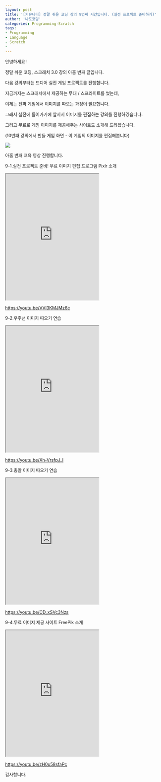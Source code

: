 ```yaml
---
layout: post
title: '[커뮤니티] 정말 쉬운 코딩 강의 9번째 시간입니다. (실전 프로젝트 준비하기)'
author: '나도코딩'
categories: Programming-Scratch
tags:
- Programming
- Language
- Scratch
-
---
```



<script> location.href='https://cafe.naver.com/develoid/855845' ; </script>

<p>안녕하세요 !</p>
<p>정말 쉬운 코딩, 스크래치 3.0 강의 아홉 번째 글입니다.</p>
<p>다음 강의부터는 드디어 실전 게임 프로젝트를 진행합니다.</p>
<p>지금까지는 스크래치에서 제공하는 무대 / 스프라이트를 썼는데,</p>
<p>이제는 진짜 게임에서 이미지를 따오는 과정이 필요합니다.</p>
<p>그래서 실전에 들어가기에 앞서서 이미지를 편집하는 강의를 진행하겠습니다.</p>
<p>그리고 무료로 게임 이미지를 제공해주는 사이트도 소개해 드리겠습니다.</p>
<p>(10번째 강의에서 만들 게임 화면 - 이 게임의 이미지를 편집해봅니다)</p>
<p><img src="https://cafeptthumb-phinf.pstatic.net/MjAxOTAzMDRfOTQg/MDAxNTUxNjU0MTg4MTIx.iWzzPMerkUW0eSE_70gb7QaRZ0oY8D4i6N6P_EJexJog.c6dl3K-2N99nWstO5SakLH_SskmEyc3f9Lq2Zu_YT7og.GIF.nadocoding/NEW_GIF_1.gif?type=w740"></p>
<p>아홉 번째 교육 영상 진행합니다.</p>
<p>9-1.실전 프로젝트 준비! 무료 이미지 편집 프로그램 Pixlr 소개</p>
<p><iframe src="https://www.youtube.com/embed/VVl3KMJMz6c?wmode=opaque"  height="407px" frame scrolling="no" allowfullscreen="allowfullscreen"></iframe></p>
<p><a href="https://youtu.be/VVl3KMJMz6c">https://youtu.be/VVl3KMJMz6c</a></p>
<p>9-2.우주선 이미지 따오기 연습</p>
<p><iframe src="https://www.youtube.com/embed/Xh-VrsfpJ_I?wmode=opaque"  height="407px" frame scrolling="no" allowfullscreen="allowfullscreen"></iframe></p>
<p><a href="https://youtu.be/Xh-VrsfpJ_I">https://youtu.be/Xh-VrsfpJ_I</a></p>
<p>9-3.총알 이미지 따오기 연습 </p>
<p><iframe src="https://www.youtube.com/embed/CD_xSVc3Nzs?wmode=opaque"  height="407px" frame scrolling="no" allowfullscreen="allowfullscreen"></iframe></p>
<p><a href="https://youtu.be/CD_xSVc3Nzs">https://youtu.be/CD_xSVc3Nzs</a></p>
<p>9-4.무료 이미지 제공 사이트 FreePik 소개</p>
<p><iframe src="https://www.youtube.com/embed/zH0u58sfaPc?wmode=opaque"  height="407px" frame scrolling="no" allowfullscreen="allowfullscreen"></iframe></p>
<p><a href="https://youtu.be/zH0u58sfaPc">https://youtu.be/zH0u58sfaPc</a></p>
<p>감사합니다.</p>

